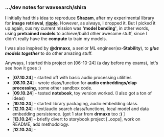 ### .../dev notes for **wavsearch/shira**

I initially had this idea to reproduce **Shazam**, after my experimental library for **image retrieval**, **[ripple](https://github.com/kelechi-c/ripple_net)**.
However, as always, I dropped it. But I picked it up again, cus my current mission was **'model bending'**,
in other words, using **pretrained models** to achieve/build other awesome stuff, since I didn't really have the **compute** to train my models.

I was also inspired by **@drmaxx**, a senior ML engineer(ex-**Stability**), to **_glue models together_**  to do other amazing stuff.

Anyways, I started this project on [06-10-24] (a day before my exams), let's see how it goes :)

- [**07.10.24**] -  started off with basic audio processing utilities
- [**08.10.24**] -  wrote class/function for **audio embeddings/clap processing**, some other sandbox code.
- [**09.10.24**] - tested **notebook**, toy version worked. (I also got a ton of ideas) 
- [**10.10.24**] - started library packaging, audio embedding class.
- [**12.10.24**] - text/audio search class/functions, local model and data embedding persistence. \(got 1 star from **drmaxx** too **:)** ]
- [**13.10.24**] - briefly divert to storybook project [..oops], work on README, add methodology.
- [**12.10.24**] - 